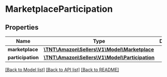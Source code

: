 # MarketplaceParticipation

## Properties
Name | Type | Description | Notes
------------ | ------------- | ------------- | -------------
**marketplace** | [**\TNT\Amazon\Sellers\V1\Model\Marketplace**](Marketplace.md) |  | 
**participation** | [**\TNT\Amazon\Sellers\V1\Model\Participation**](Participation.md) |  | 

[[Back to Model list]](../README.md#documentation-for-models) [[Back to API list]](../README.md#documentation-for-api-endpoints) [[Back to README]](../README.md)



